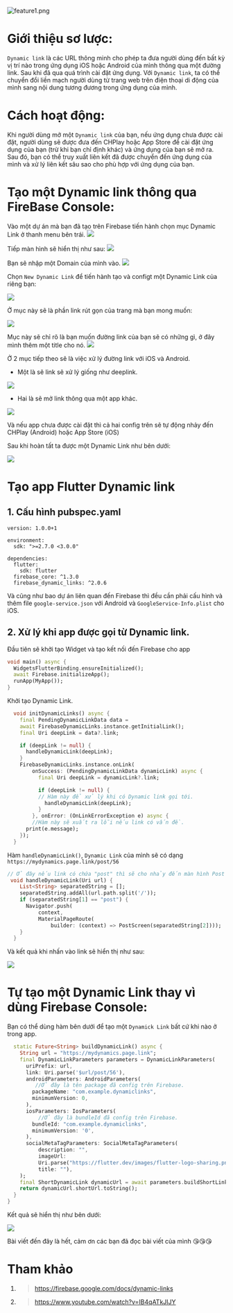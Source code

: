 ![feature1.png](https://images.viblo.asia/66cc9704-fddf-4851-9859-f6e9ec016506.png)

# Giới thiệu sơ lược:
`Dynamic link` là các URL thông minh cho phép ta đưa người dùng đến bất kỳ vị trí nào trong ứng dụng iOS hoặc Android của mình thông qua một đường link. Sau khi đã qua quá trình cài đặt ứng dụng.
Với `Dynamic link`, ta có thể chuyển đổi liền mạch người dùng từ trang web trên điện thoại di động của mình sang nội dung tương đương trong ứng dụng của mình. 

# Cách hoạt động:
Khi người dùng mở một `Dynamic link` của bạn, nếu ứng dụng  chưa được cài đặt, người dùng sẽ được đưa đến CHPlay hoặc App Store để cài đặt ứng dụng của bạn (trừ khi bạn chỉ định khác) và ứng dụng của bạn sẽ mở ra. Sau đó, bạn có thể truy xuất liên kết đã được chuyển đến ứng dụng của mình và xử lý liên kết sâu sao cho phù hợp với ứng dụng của bạn.

# Tạo một Dynamic link thông qua FireBase Console:
Vào một dự án mà bạn đã tạo trên Firebase tiến hành chọn mục Dynamic Link ở thanh menu bên trái.
![](https://images.viblo.asia/28003f79-398b-41c3-af3a-a1d5ed9e41b4.png)

Tiếp màn hình sẽ hiển thị như sau:
![](https://images.viblo.asia/f34eeafd-69c2-4544-8995-68f8a38dc2b7.png)

Bạn sẽ nhập một Domain của mình vào.
![](https://images.viblo.asia/4e2b61e4-1c8e-445d-a80a-dedd69d3102e.png)

Chọn `New Dynamic Link` để tiến hành tạo và configt một Dynamic Link của riêng bạn:

![](https://images.viblo.asia/1bd72c89-2691-4110-9e56-df059d23c64d.png)

Ở mục này sẽ là phần link rút gọn của trang mà bạn mong muốn:

![](https://images.viblo.asia/ac54f773-41a3-4eb2-99d6-fed8d15fed55.png)

Mục này sẽ chỉ rõ là bạn muốn đường link của bạn sẽ có những gì, ở đây mình thêm một title cho nó.
![](https://images.viblo.asia/8c380550-cfce-4970-8ad4-0a6135360a87.png)

Ở 2 mục tiếp theo sẽ là việc xử lý đường link với iOS và Android.

*  Một là sẽ link sẽ xử lý giống như deeplink.

![](https://images.viblo.asia/68a54c14-f81d-4eb5-8442-c004e09c8bc0.png)


* Hai là sẽ mở link thông qua một app khác.


![](https://images.viblo.asia/5e5ded51-c520-4c64-8a4d-45cc56c29ef6.png)

Và nếu app chưa được cài đặt thì cả hai config trên sẽ tự động nhảy đến CHPlay (Android) hoặc App Store (iOS)

Sau khi hoàn tất ta được một Dynamic Link như bên dưới:

![](https://images.viblo.asia/f9724b70-58e5-4a79-9148-74b1b4cfcd7a.png)


# Tạo app Flutter Dynamic link
##   1. Cấu hình pubspec.yaml

```
version: 1.0.0+1

environment:
  sdk: ">=2.7.0 <3.0.0"

dependencies:
  flutter:
    sdk: flutter
  firebase_core: ^1.3.0
  firebase_dynamic_links: ^2.0.6

```

Và cũng như bao dự án liên quan đến Firebase thì đều cần phải cấu hình và thêm file `google-service.json` với Android và `GoogleService-Info.plist` cho iOS.

##   2. Xử lý khi app được gọi từ Dynamic link.
Đầu tiên sẽ khởi tạo Widget và tạo kết nối đến Firebase cho app
```Dart
void main() async {
  WidgetsFlutterBinding.ensureInitialized();
  await Firebase.initializeApp();
  runApp(MyApp());
}
```

Khởi tạo Dynamic Link.

```Dart
  void initDynamicLinks() async {
    final PendingDynamicLinkData data =
    await FirebaseDynamicLinks.instance.getInitialLink();
    final Uri deepLink = data?.link;

    if (deepLink != null) {
      handleDynamicLink(deepLink);
    }
    FirebaseDynamicLinks.instance.onLink(
        onSuccess: (PendingDynamicLinkData dynamicLink) async {
          final Uri deepLink = dynamicLink?.link;

          if (deepLink != null) {
          // Hàm này để xử lý khi có Dynamic link gọi tới.
            handleDynamicLink(deepLink);
          }
        }, onError: (OnLinkErrorException e) async {
        //Hàm này sẽ xuất ra lỗi nếu link có vấn đề.
      print(e.message);
    });
  }
```

Hàm `handleDynamicLink()`,  `Dynamic Link` của mình sẽ có dạng `https://mydynamics.page.link/post/56`
```Dart
// Ở đây nếu link có chứa "post" thì sẽ cho nhảy đến màn hình Post và truyền param thứ 2 của link là 56 qua màn hình Post.
 void handleDynamicLink(Uri url) {
    List<String> separatedString = [];
    separatedString.addAll(url.path.split('/'));
    if (separatedString[1] == "post") {
      Navigator.push(
          context,
          MaterialPageRoute(
              builder: (context) => PostScreen(separatedString[2])));
    }
  }
```

Và kết quả khi nhấn vào link sẽ hiển thị như sau:

![](https://images.viblo.asia/921b0857-96c4-4994-9bd7-800ff65f2622.png)

# Tự tạo một Dynamic Link thay vì dùng Firebase Console:
Bạn có thể dùng hàm bên dưới để tạo một `Dynamick Link` bất cứ khi nào ở trong app.

```Dart
  static Future<String> buildDynamicLink() async {
    String url = "https://mydynamics.page.link";
    final DynamicLinkParameters parameters = DynamicLinkParameters(
      uriPrefix: url,
      link: Uri.parse('$url/post/56'),
      androidParameters: AndroidParameters(
         //Ở đây là tên package đã config trên Firebase.
        packageName: "com.example.dynamiclinks",
        minimumVersion: 0,
      ),
      iosParameters: IosParameters(
          //Ở đây là bundleId đã config trên Firebase.
        bundleId: "com.example.dynamiclinks",
        minimumVersion: '0',
      ),
      socialMetaTagParameters: SocialMetaTagParameters(
          description: "",
          imageUrl:
          Uri.parse("https://flutter.dev/images/flutter-logo-sharing.png"),
          title: ""),
    );
    final ShortDynamicLink dynamicUrl = await parameters.buildShortLink();
    return dynamicUrl.shortUrl.toString();
  }
}
```

Kết quả sẽ hiển thị như bên dưới:

![](https://images.viblo.asia/6036503a-c93e-4165-ac91-678036197772.png)


Bài viết đến đây là hết, cảm ơn các bạn đã đọc bài viết của mình :kissing_heart::kissing_heart::kissing_heart:


# Tham khảo
1. > https://firebase.google.com/docs/dynamic-links

2. > https://www.youtube.com/watch?v=IB4qATkJIJY